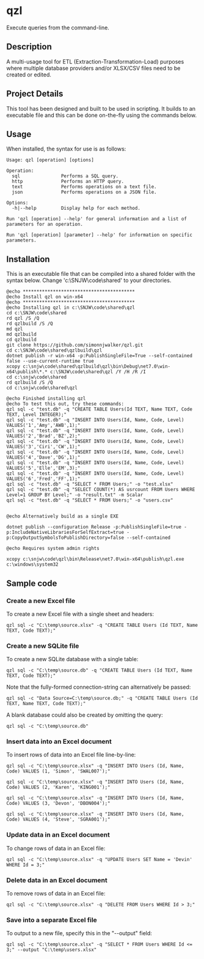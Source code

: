 # qzl
Execute queries from the command-line.

## Description
A multi-usage tool for ETL (Extraction-Transformation-Load) purposes where multiple database providers and/or XLSX/CSV files need to be created or edited.  

## Project Details
This tool has been designed and built to be used in scripting.  It builds to an executable file and this can be done on-the-fly using the commands below.

## Usage
When installed, the syntax for use is as follows:

    Usage: qzl [operation] [options]
    
    Operation:
      sql               Performs a SQL query.
      http              Performs an HTTP query.
      text              Performs operations on a text file.
      json              Performs operations on a JSON file.
    
    Options:
      -h|--help         Display help for each method.
    
    Run 'qzl [operation] --help' for general information and a list of parameters for an operation.
    
    Run 'qzl [operation] [parameter] --help' for information on specific parameters.

## Installation
This is an executable file that can be compiled into a shared folder with the syntax below.  Change 'c:\SNJW\code\shared' to your directories.
    
    @echo ***************************************** 
    @echo Install qzl on win-x64 
    @echo ***************************************** 
    @echo Installing qzl in c:\SNJW\code\shared\qzl 
    cd c:\SNJW\code\shared 
    rd qzl /S /Q 
    rd qzlbuild /S /Q 
    md qzl 
    md qzlbuild
    cd qzlbuild
    git clone https://github.com/simonnjwalker/qzl.git 
    cd c:\SNJW\code\shared\qzlbuild\qzl 
    dotnet publish -r win-x64 -p:PublishSingleFile=True --self-contained false --use-current-runtime true 
    xcopy c:\snjw\code\shared\qzlbuild\qzl\bin\Debug\net7.0\win-x64\publish\*.* c:\SNJW\code\shared\qzl /Y /H /R /I
    cd c:\snjw\code\shared 
    rd qzlbuild /S /Q 
    cd c:\snjw\code\shared\qzl 
    
    @echo Finished installing qzl 
    @echo To test this out, try these commands: 
    qzl sql -c "test.db" -q "CREATE TABLE Users(Id TEXT, Name TEXT, Code TEXT, Level INTEGER);"
    qzl sql -c "test.db" -q "INSERT INTO Users(Id, Name, Code, Level) VALUES('1','Amy','AWB',1);" 
    qzl sql -c "test.db" -q "INSERT INTO Users(Id, Name, Code, Level) VALUES('2','Brad','BZ',2);" 
    qzl sql -c "test.db" -q "INSERT INTO Users(Id, Name, Code, Level) VALUES('3','Ciri','CW',1);" 
    qzl sql -c "test.db" -q "INSERT INTO Users(Id, Name, Code, Level) VALUES('4','Dave','DG',1);" 
    qzl sql -c "test.db" -q "INSERT INTO Users(Id, Name, Code, Level) VALUES('5','Elle','EM',3);" 
    qzl sql -c "test.db" -q "INSERT INTO Users(Id, Name, Code, Level) VALUES('6','Fred','FF',1);" 
    qzl sql -c "test.db" -q "SELECT * FROM Users;" -o "test.xlsx" 
    qzl sql -c "test.db" -q "SELECT COUNT(*) AS usrcount FROM Users WHERE Level=1 GROUP BY Level;" -o "result.txt" -m Scalar
    qzl sql -c "test.db" -q "SELECT * FROM Users;" -o "users.csv"


    @echo Alternatively build as a single EXE

    dotnet publish --configuration Release -p:PublishSingleFile=true -p:IncludeNativeLibrariesForSelfExtract=true -p:CopyOutputSymbolsToPublishDirectory=false --self-contained

    @echo Requires system admin rights

    xcopy c:\snjw\code\qzl\bin\Release\net7.0\win-x64\publish\qzl.exe c:\windows\system32



## Sample code

### Create a new Excel file
To create a new Excel file with a single sheet and headers:

    qzl sql -c "C:\temp\source.xlsx" -q "CREATE TABLE Users (Id TEXT, Name TEXT, Code TEXT);"

### Create a new SQLite file
To create a new SQLite database with a single table:

    qzl sql -c "C:\temp\source.db" -q "CREATE TABLE Users (Id TEXT, Name TEXT, Code TEXT);"

Note that the fully-formed connection-string can alternatively be passed:

    qzl sql -c "Data Source=C:\temp\source.db;" -q "CREATE TABLE Users (Id TEXT, Name TEXT, Code TEXT);"

A blank database could also be created by omitting the query:

    qzl sql -c "C:\temp\source.db"

### Insert data into an Excel document
To insert rows of data into an Excel file line-by-line:

    qzl sql -c "C:\temp\source.xlsx" -q "INSERT INTO Users (Id, Name, Code) VALUES (1, 'Simon', 'SWAL007');"

    qzl sql -c "C:\temp\source.xlsx" -q "INSERT INTO Users (Id, Name, Code) VALUES (2, 'Karen', 'KING001');"

    qzl sql -c "C:\temp\source.xlsx" -q "INSERT INTO Users (Id, Name, Code) VALUES (3, 'Devon', 'DBON004');"

    qzl sql -c "C:\temp\source.xlsx" -q "INSERT INTO Users (Id, Name, Code) VALUES (4, 'Steve', 'SGRA001');"

### Update data in an Excel document
To change rows of data in an Excel file:

    qzl sql -c "C:\temp\source.xlsx" -q "UPDATE Users SET Name = 'Devin' WHERE Id = 3;"

### Delete data in an Excel document
To remove rows of data in an Excel file:

    qzl sql -c "C:\temp\source.xlsx" -q "DELETE FROM Users WHERE Id > 3;"

### Save into a separate Excel file
To output to a new file, specify this in the "--output" field:

    qzl sql -c "C:\temp\source.xlsx" -q "SELECT * FROM Users WHERE Id <= 3;" --output "C:\temp\users.xlsx"